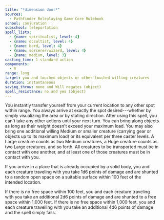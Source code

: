 ```yaml
---
title: "*dimension door*"
sources:
  - Pathfinder Roleplaying Game Core Rulebook
school: conjuration
subschool: teleportation
spell_lists:
  - {name: spiritualist, level: 4}
  - {name: occultist, level: 4}
  - {name: bard, level: 4}
  - {name: sorcerer/wizard, level: 4}
  - {name: medium, level: 3}
casting_time: 1 standard action
components:
  - V
range: long
target: you and touched objects or other touched willing creatures
duration: instantaneous
saving_throw: none and Will negates (object)
spell_resistance: no and yes (object)
---
```


You instantly transfer yourself from your current location to any other spot within range. You always arrive at exactly the spot desired---whether by simply visualizing the area or by stating direction. After using this spell, you can't take any other actions until your next turn. You can bring along objects as long as their weight doesn't exceed your maximum load. You may also bring one additional willing Medium or smaller creature (carrying gear or objects up to its maximum load) or its equivalent per three caster levels. A Large creature counts as two Medium creatures, a Huge creature counts as two Large creatures, and so forth. All creatures to be transported must be in contact with one another, and at least one of those creatures must be in contact with you.

If you arrive in a place that is already occupied by a solid body, you and each creature traveling with you take 1d6 points of damage and are shunted to a random open space on a suitable surface within 100 feet of the intended location.

If there is no free space within 100 feet, you and each creature traveling with you take an additional 2d6 points of damage and are shunted to a free space within 1,000 feet. If there is no free space within 1,000 feet, you and each creature travelling with you take an additional 4d6 points of damage and the spell simply fails.

